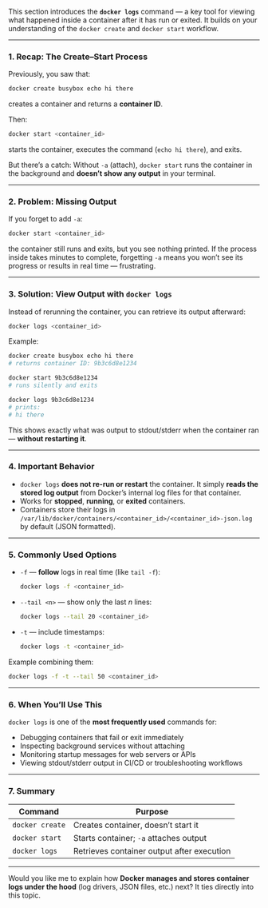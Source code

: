 This section introduces the **`docker logs`** command — a key tool for viewing what happened inside a container after it has run or exited. It builds on your understanding of the `docker create` and `docker start` workflow.

---

### **1. Recap: The Create–Start Process**

Previously, you saw that:

```bash
docker create busybox echo hi there
```

creates a container and returns a **container ID**.

Then:

```bash
docker start <container_id>
```

starts the container, executes the command (`echo hi there`), and exits.

But there’s a catch:
Without `-a` (attach), `docker start` runs the container in the background and **doesn’t show any output** in your terminal.

---

### **2. Problem: Missing Output**

If you forget to add `-a`:

```bash
docker start <container_id>
```

the container still runs and exits, but you see nothing printed.
If the process inside takes minutes to complete, forgetting `-a` means you won’t see its progress or results in real time — frustrating.

---

### **3. Solution: View Output with `docker logs`**

Instead of rerunning the container, you can retrieve its output afterward:

```bash
docker logs <container_id>
```

Example:

```bash
docker create busybox echo hi there
# returns container ID: 9b3c6d8e1234

docker start 9b3c6d8e1234
# runs silently and exits

docker logs 9b3c6d8e1234
# prints:
# hi there
```

This shows exactly what was output to stdout/stderr when the container ran — **without restarting it**.

---

### **4. Important Behavior**

* `docker logs` **does not re-run or restart** the container.
  It simply **reads the stored log output** from Docker’s internal log files for that container.
* Works for **stopped**, **running**, or **exited** containers.
* Containers store their logs in `/var/lib/docker/containers/<container_id>/<container_id>-json.log` by default (JSON formatted).

---

### **5. Commonly Used Options**

* `-f` — **follow** logs in real time (like `tail -f`):

  ```bash
  docker logs -f <container_id>
  ```
* `--tail <n>` — show only the last *n* lines:

  ```bash
  docker logs --tail 20 <container_id>
  ```
* `-t` — include timestamps:

  ```bash
  docker logs -t <container_id>
  ```

Example combining them:

```bash
docker logs -f -t --tail 50 <container_id>
```

---

### **6. When You’ll Use This**

`docker logs` is one of the **most frequently used** commands for:

* Debugging containers that fail or exit immediately
* Inspecting background services without attaching
* Monitoring startup messages for web servers or APIs
* Viewing stdout/stderr output in CI/CD or troubleshooting workflows

---

### **7. Summary**

| Command         | Purpose                                    |
| --------------- | ------------------------------------------ |
| `docker create` | Creates container, doesn’t start it        |
| `docker start`  | Starts container; `-a` attaches output     |
| `docker logs`   | Retrieves container output after execution |

---

Would you like me to explain how **Docker manages and stores container logs under the hood** (log drivers, JSON files, etc.) next? It ties directly into this topic.
